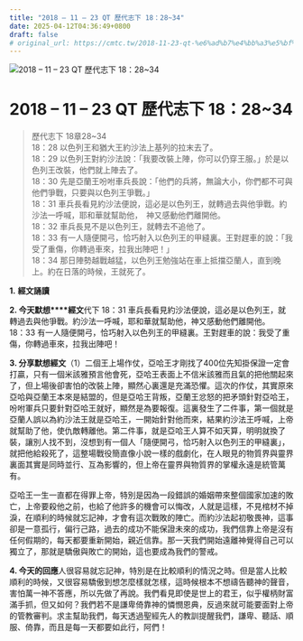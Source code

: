 ```yaml
---
title: "2018 – 11 – 23 QT 歷代志下 18：28~34"
date: 2025-04-12T04:36:49+0800
draft: false
# original_url: https://cmtc.tw/2018-11-23-qt-%e6%ad%b7%e4%bb%a3%e5%bf%97%e4%b8%8b-18%ef%bc%9a2834
---
```


![2018 – 11 – 23 QT 歷代志下 18：28~34](/images/qt.jpg   "2018 – 11 – 23 QT 歷代志下 18：28~34")

# 2018 – 11 – 23 QT 歷代志下 18：28~34

> 歷代志下 18章28~34  
> 18：28 以色列王和猶大王約沙法上基列的拉末去了。  
> 18：29 以色列王對約沙法說：「我要改裝上陣，你可以仍穿王服。」於是以色列王改裝，他們就上陣去了。  
> 18：30 先是亞蘭王吩咐車兵長說：「他們的兵將，無論大小，你們都不可與他們爭戰，只要與以色列王爭戰。」  
> 18：31 車兵長看見約沙法便說，這必是以色列王，就轉過去與他爭戰。約沙法一呼喊，耶和華就幫助他，　神又感動他們離開他。  
> 18：32 車兵長見不是以色列王，就轉去不追他了。  
> 18：33 有一人隨便開弓，恰巧射入以色列王的甲縫裏。王對趕車的說：「我受了重傷，你轉過車來，拉我出陣吧！」  
> 18：34 那日陣勢越戰越猛，以色列王勉強站在車上抵擋亞蘭人，直到晚上。約在日落的時候，王就死了。

**1.** **經文誦讀**

**2. 今天默想****經文**代下 18：31 車兵長看見約沙法便說，這必是以色列王，就轉過去與他爭戰。約沙法一呼喊，耶和華就幫助他，神又感動他們離開他。  
18：33 有一人隨便開弓，恰巧射入以色列王的甲縫裏。王對趕車的說：我受了重傷，你轉過車來，拉我出陣吧！

**3. 分享默想經文**（1）二個王上場作仗，亞哈王才剛找了400位先知掛保證一定會打贏，只有一個米該雅預言他會死，亞哈王表面上不信米該雅而且氣的把他關起來了，但上場後卻害怕的改裝上陣，顯然心裏還是充滿恐懼。這次的作仗，其實原來亞哈與亞蘭王本來是結盟的，但是亞哈王背叛，亞蘭王忿怒的把矛頭針對亞哈王，吩咐軍兵只要針對亞哈王就好，顯然是為要報復。這裏發生了二件事，第一個就是亞蘭人誤以為約沙法王就是亞哈王，一開始針對他而來，結果約沙法王呼喊，上帝就幫助了他，使仇敵轉離他。第二件事，就是亞哈王人算不如天算，明明就換了裝，讓別人找不到，沒想到有一個人「隨便開弓，恰巧射入以色列王的甲縫裏」，就把他給殺死了，這整場戰役簡直像小說一樣的戲劇化，在人眼見的物質界與靈界裏面其實是同時並行、互為影響的，但上帝在靈界與物質界的掌權永遠是統管萬有。

亞哈王一生一直都在得罪上帝，特別是因為一段錯誤的婚姻帶來整個國家加速的敗亡，上帝要殺他之前，也給了他許多的機會可以悔改，人就是這樣，不見棺材不掉淚，在順利的時候就忘記神，才會有這次戰敗的陣亡。而約沙法起初敬畏神，這事卻是一意孤行，偏行己路，過去的成功不能保證未來的成功，我們信靠上帝是沒有任何假期的，每天都要重新開始，親近信靠。那一天我們開始遠離神覺得自己可以獨立了，那就是驕傲與敗亡的開始，這也要成為我們的警戒。

**4. 今天的回應**人很容易就忘記神，特別是在比較順利的情況之時。但是當人比較順利的時候，又很容易驕傲到想怎麼樣就怎樣，這時候根本不想禱告聽神的聲音，害怕萬一神不答應，所以先做了再說。我們看見即使是世上的君王，似乎權柄財富滿手抓，但又如何？我們若不是謙卑倚靠神的憐憫恩典，反過來就可能要面對上帝的管教審判。求主幫助我們，每天透過聖經先人的教訓提醒我們，謙卑、聽話、順服、倚靠，而且是每一天都要如此行，阿們！